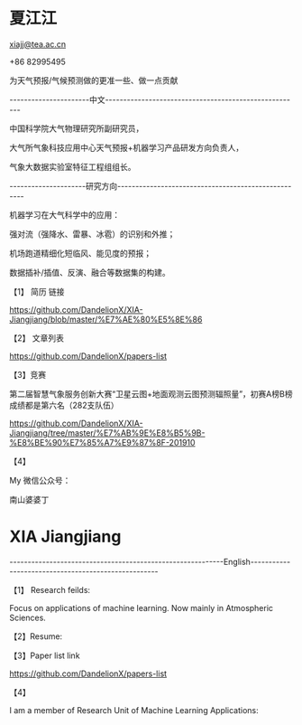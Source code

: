 # 夏江江

xiajj@tea.ac.cn

+86 82995495



为天气预报/气候预测做的更准一些、做一点贡献



----------------------中文------------------------------------------------------

中国科学院大气物理研究所副研究员，

大气所气象科技应用中心天气预报+机器学习产品研发方向负责人，

气象大数据实验室特征工程组组长。


---------------------研究方向----------------------------------------------------

机器学习在大气科学中的应用：

  强对流（强降水、雷暴、冰雹）的识别和外推；
  
  机场跑道精细化短临风、能见度的预报；
  
  数据插补/插值、反演、融合等数据集的构建。


【1】 简历 链接

https://github.com/DandelionX/XIA-Jiangjiang/blob/master/%E7%AE%80%E5%8E%86


【2】 文章列表

https://github.com/DandelionX/papers-list

【3】竞赛

第二届智慧气象服务创新大赛“卫星云图+地面观测云图预测辐照量”，初赛A榜B榜成绩都是第六名（282支队伍）

https://github.com/DandelionX/XIA-Jiangjiang/tree/master/%E7%AB%9E%E8%B5%9B-%E8%BE%90%E7%85%A7%E9%87%8F-201910


【4】

My 微信公众号：

南山婆婆丁


# XIA Jiangjiang

-----------------------------------------------------------English----------------------------------------------------

【1】 Research feilds:

Focus on applications of machine learning. Now mainly in Atmospheric Sciences.


【2】Resume:




【3】Paper list link


https://github.com/DandelionX/papers-list



【4】

I am a member of Research Unit of Machine Learning Applications:











